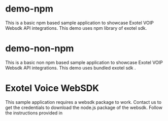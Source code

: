 # demo-npm
This is a basic npm based sample application to showcase Exotel VOIP Websdk API integrations. This demo uses npm library of exotel sdk.

# demo-non-npm
This is a basic non npm based sample application to showcase Exotel VOIP Websdk API integrations. This demo uses bundled exotel sdk .

# Exotel Voice WebSDK
This sample application requires a websdk package to work. Contact us to get the credentials to download the node.js package of the websdk. Follow the instructions provided in 



